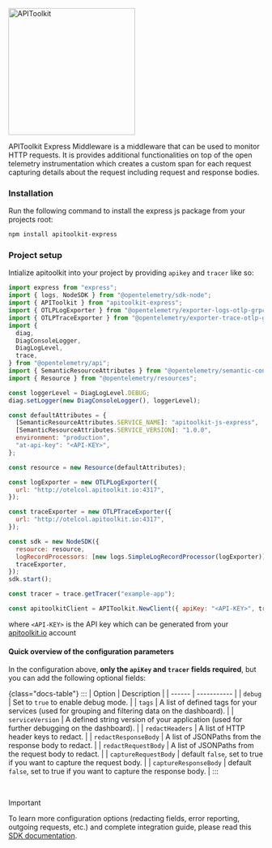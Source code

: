 <p>
<img src="https://apitoolkit.io/assets/img/logo-full.svg" alt="APIToolkit" width="250px" />
</p>

APIToolkit Express Middleware is a middleware that can be used to monitor HTTP requests. It is provides additional functionalities on top of the open telemetry instrumentation which creates a custom span for each request capturing details about the request including request and response bodies.

### Installation

Run the following command to install the express js package from your projects root:

```sh
npm install apitoolkit-express

```

### Project setup

Intialize apitoolkit into your project by providing `apikey` and `tracer` like so:

```js
import express from "express";
import { logs, NodeSDK } from "@opentelemetry/sdk-node";
import { APIToolkit } from "apitoolkit-express";
import { OTLPLogExporter } from "@opentelemetry/exporter-logs-otlp-grpc";
import { OTLPTraceExporter } from "@opentelemetry/exporter-trace-otlp-grpc";
import {
  diag,
  DiagConsoleLogger,
  DiagLogLevel,
  trace,
} from "@opentelemetry/api";
import { SemanticResourceAttributes } from "@opentelemetry/semantic-conventions";
import { Resource } from "@opentelemetry/resources";

const loggerLevel = DiagLogLevel.DEBUG;
diag.setLogger(new DiagConsoleLogger(), loggerLevel);

const defaultAttributes = {
  [SemanticResourceAttributes.SERVICE_NAME]: "apitoolkit-js-express",
  [SemanticResourceAttributes.SERVICE_VERSION]: "1.0.0",
  environment: "production",
  "at-api-key": "<API-KEY>",
};

const resource = new Resource(defaultAttributes);

const logExporter = new OTLPLogExporter({
  url: "http://otelcol.apitoolkit.io:4317",
});

const traceExporter = new OTLPTraceExporter({
  url: "http://otelcol.apitoolkit.io:4317",
});

const sdk = new NodeSDK({
  resource: resource,
  logRecordProcessors: [new logs.SimpleLogRecordProcessor(logExporter)],
  traceExporter,
});
sdk.start();

const tracer = trace.getTracer("example-app");

const apitoolkitClient = APIToolkit.NewClient({ apiKey: "<API-KEY>", tracer });
```

where `<API-KEY>` is the API key which can be generated from your [apitoolkit.io](apitoolkit.io) account

#### Quick overview of the configuration parameters

In the configuration above, **only the `apiKey` and `tracer` fields required**, but you can add the following optional fields:

{class="docs-table"}
:::
| Option | Description |
| ------ | ----------- |
| `debug` | Set to `true` to enable debug mode. |
| `tags` | A list of defined tags for your services (used for grouping and filtering data on the dashboard). |
| `serviceVersion` | A defined string version of your application (used for further debugging on the dashboard). |
| `redactHeaders` | A list of HTTP header keys to redact. |
| `redactResponseBody` | A list of JSONPaths from the response body to redact. |
| `redactRequestBody` | A list of JSONPaths from the request body to redact. |
| `captureRequestBody` | default `false`, set to true if you want to capture the request body. |
| `captureResponseBody` | default `false`, set to true if you want to capture the response body. |
:::

<br />

> [!IMPORTANT]
>
> To learn more configuration options (redacting fields, error reporting, outgoing requests, etc.) and complete integration guide, please read this [SDK documentation](https://apitoolkit.io/docs/sdks/nodejs/expressjs/utm_campaign=devrel&utm_medium=github&utm_source=sdks_readme).
